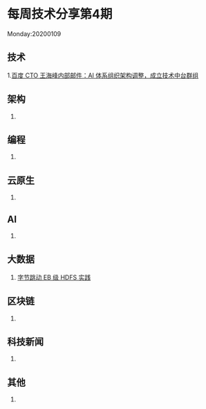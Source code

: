 # 每周技术分享第4期
Monday:20200109

## 技术
1.[百度 CTO 王海峰内部邮件：AI 体系组织架构调整，成立技术中台群组](https://www.infoq.cn/article/jbbT70zfLz0KdpxUCylJ)  

## 架构
1.

## 编程
1.

## 云原生
1.

## AI
1.

## 大数据
1. [字节跳动 EB 级 HDFS 实践](https://www.infoq.cn/article/aLE9ObVYUEmDvRCzCTBr)

## 区块链
1.

## 科技新闻
1.

## 其他
1.

